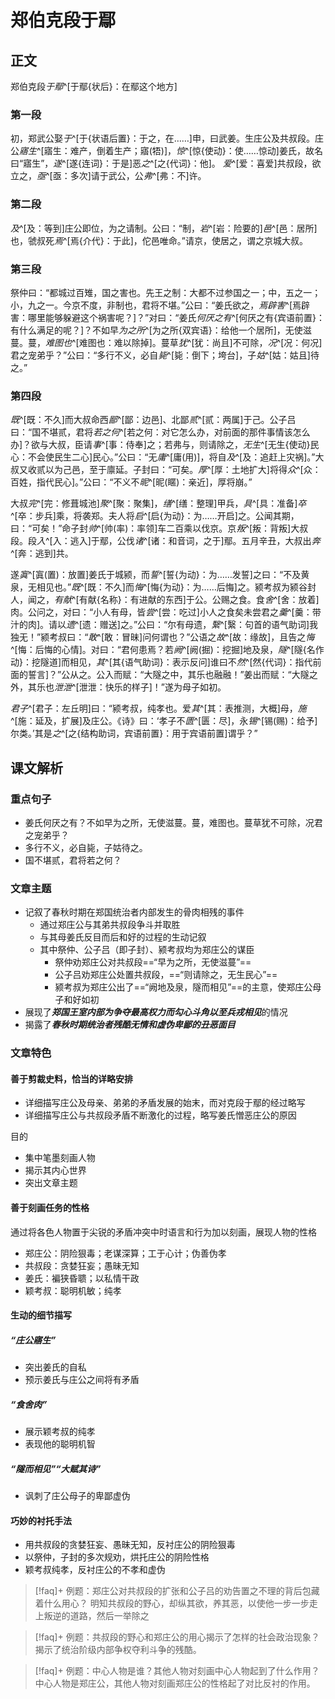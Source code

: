 # 郑伯克段于鄢

## 正文
郑伯克段*于鄢*^[于鄢{状后}：在鄢这个地方]

### 第一段

初，郑武公娶*于*^[于{状语后置}：于之，在……]申，曰武姜。生庄公及共叔段。庄公*寤生*^[寤生：难产，倒着生产；寤(牾)]，*惊*^[惊{使动}：使……惊动]姜氏，故名曰“寤生”，*遂*^[遂{连词}：于是]恶*之*^[之{代词}：他]。
*爱*^[爱：喜爱]共叔段，欲立之，*亟*^[亟：多次]请于武公，公*弗*^[弗：不]许。


### 第二段

*及*^[及：等到]庄公即位，为之请制。公曰：“制，*岩*^[岩：险要的]*邑*^[邑：居所]也，虢叔死*焉*^[焉{介代}：于此]，佗邑唯命。”请京，使居之，谓之京城大叔。

### 第三段

祭仲曰：“都城过百雉，国之害也。先王之制：大都不过参国之一；中，五之一；小，九之一。今京不度，非制也，君将不堪。”公曰：“姜氏欲之，*焉辟害*^[焉辟害：哪里能够躲避这个祸害呢？]？”对曰：“姜氏*何厌之有*^[何厌之有{宾语前置}：有什么满足的呢？]？不如早*为之所*^[为之所{双宾语}：给他一个居所]，无使滋蔓。蔓，*难图也*^[难图也：难以除掉]。蔓草*犹*^[犹：尚且]不可除，*况*^[况：何况]君之宠弟乎？”公曰：“多行不义，必自*毙*^[毙：倒下；垮台]，子*姑*^[姑：姑且]待之。”

### 第四段

*既*^[既：不久]而大叔命西*鄙*^[鄙：边邑]、北鄙*贰*^[贰：两属]于己。公子吕曰：“国不堪贰，君将*若之何*^[若之何：对它怎么办，对前面的那件事情该怎么办]？欲与大叔，臣请*事*^[事：侍奉]之；若弗与，则请除之，*无生*^[无生{使动}民心：不会使民生二心]民心。”公曰：“无*庸*^[庸(用)]，将自*及*^[及：追赶上灾祸]。”大叔又收贰以为己邑，至于廪延。子封曰：“可矣。*厚*^[厚：土地扩大]将得*众*^[众：百姓，指代民心]。”公曰：“不义不*昵*^[昵(䁥)：亲近]，厚将崩。”


大叔*完*^[完：修葺城池]*聚*^[聚：聚集]，*缮*^[缮：整理]甲兵，*具*^[具：准备]*卒*^[卒：步兵]乘，将袭郑。夫人将*启*^[启{为动}：为……开启]之。公闻其期，曰：“可矣！”命子封*帅*^[帅(率)：率领]车二百乘以伐京。京*叛*^[叛：背叛]大叔段。段*入*^[入：逃入]于鄢，公伐*诸*^[诸：和音词，之于]鄢。五月辛丑，大叔出*奔*^[奔：逃到]共。


遂*寘*^[寘(置)：放置]姜氏于城颍，而*誓*^[誓{为动}：为……发誓]之曰：“不及黄泉，无相见也。”*既*^[既：不久]而*悔*^[悔{为动}：为……后悔]之。颍考叔为颍谷封人，闻之，*有献*^[有献{名称}：有进献的东西]于公。公赐之食。食*舍*^[舍：放着]肉。公问之，对曰：“小人有母，皆*尝*^[尝：吃过]小人之食矣未尝君之*羹*^[羹：带汁的肉]。请以*遗*^[遗：赠送]之。”公曰：“尔有母遗，*繄*^[繄：句首的语气助词]我独无！”颍考叔曰：“*敢*^[敢：冒昧]问何谓也？”公语之*故*^[故：缘故]，且告之*悔*^[悔：后悔的心情]。对曰：“君何患焉？若*阙*^[阙(掘)：挖掘]地及泉，*隧*^[隧{名作动}：挖隧道]而相见，*其*^[其{语气助词}：表示反问]谁曰不*然*^[然{代词}：指代前面的誓言]？”公从之。公入而赋：“大隧之中，其乐也融融！”姜出而赋：“大隧之外，其乐也*泄泄*^[泄泄：快乐的样子]！”遂为母子如初。


*君子*^[君子：左丘明]曰：“颍考叔，纯孝也。爱*其*^[其：表推测，大概]母，*施*^[施：延及，扩展]及庄公。《诗》曰：‘孝子不*匮*^[匮：尽]，永*锡*^[锡(赐)：给予]尔类。’其是*之*^[之{结构助词，宾语前置}：用于宾语前置]谓乎？”

## 课文解析

### 重点句子

- 姜氏何厌之有？不如早为之所，无使滋蔓。蔓，难图也。蔓草犹不可除，况君之宠弟乎？
- 多行不义，必自毙，子姑待之。
- 国不堪贰，君将若之何？

### 文章主题
- 记叙了春秋时期在郑国统治者内部发生的骨肉相残的事件
	- 通过郑庄公与其弟共叔段争斗并取胜
	- 与其母姜氏反目而后和好的过程的生动记叙
	- 其中祭仲、公子吕（即子封）、颍考叔均为郑庄公的谋臣
		- 祭仲劝郑庄公对共叔段==“早为之所，无使滋蔓”==
		- 公子吕劝郑庄公处置共叔段，==“则请除之，无生民心”==
		- 颍考叔为郑庄公出了==“阙地及泉，隧而相见”==的主意，使郑庄公母子和好如初
- 展现了***郑国王室内部为争夺最高权力而勾心斗角以至兵戎相见***的情况
- 揭露了***春秋时期统治者残酷无情和虚伪卑鄙的丑恶面目***


### 文章特色

#### 善于剪裁史料，恰当的详略安排
- 详细描写庄公及母亲、弟弟的矛盾发展的始末，而对克段于鄢的经过略写
- 详细描写庄公与共叔段矛盾不断激化的过程，略写姜氏憎恶庄公的原因

目的
- 集中笔墨刻画人物
- 揭示其内心世界
- 突出文章主题

#### 善于刻画任务的性格

 通过将各色人物置于尖锐的矛盾冲突中时语言和行为加以刻画，展现人物的性格
- 郑庄公：阴险狠毒；老谋深算；工于心计；伪善伪孝
- 共叔段：贪婪狂妄；愚昧无知
- 姜氏：褊狭昏聩；以私情干政
- 颖考叔：聪明机敏；纯孝

#### 生动的细节描写
##### “庄公寤生”
- 突出姜氏的自私
- 预示姜氏与庄公之间将有矛盾
##### “食舍肉”
- 展示颖考叔的纯孝
- 表现他的聪明机智
##### “隧而相见”“大赋其诗”

- 讽刺了庄公母子的卑鄙虚伪

#### 巧妙的衬托手法

- 用共叔段的贪婪狂妄、愚昧无知，反衬庄公的阴险狠毒
- 以祭仲，子封的多次规劝，烘托庄公的阴险性格
- 颖考叔纯孝，反衬庄公的不孝和虚伪


>[!faq]+  例题：郑庄公对共叔段的扩张和公子吕的劝告置之不理的背后包藏着什么用心？
>明知共叔段的野心，却纵其欲，养其恶，以使他一步一步走上叛逆的道路，然后一举除之

>[!faq]+  例题：共叔段的野心和郑庄公的用心揭示了怎样的社会政治现象？
>揭示了统治阶级内部争权夺利斗争的残酷。

>[!faq]+  例题：中心人物是谁？其他人物对刻画中心人物起到了什么作用？
>中心人物是郑庄公，其他人物对刻画郑庄公的性格起了对比反衬的作用。